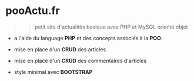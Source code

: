 # pooActu.fr

>> petit site d'actualités basique avec PHP et MySQL orienté objet

- a l'aide du language **PHP** et des concepts associés à la **POO**.

- mise en place d'un **CRUD** des articles

- mise en place d'un **CRUD** des commentaires d'articles

- style minimal avec **BOOTSTRAP**


